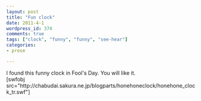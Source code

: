 ```yaml
---
layout: post
title: "Fun clock"
date: 2011-4-1
wordpress_id: 374
comments: true
tags: ["clock", "funny", "funny", "see-hear"]
categories:
- prose

---
```

<meta name="_edit_last" content="1" />
<meta name="_su_rich_snippet_type" content="none" />
<meta name="views" content="416" />
<p>I found this funny clock in Fool's Day. You will like it. <br />
[swfobj src="http://chabudai.sakura.ne.jp/blogparts/honehoneclock/honehone_clock_tr.swf"] </p>
